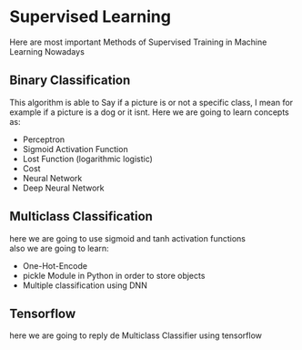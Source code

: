 # Supervised Learning
Here are most important Methods of Supervised Training in Machine Learning Nowadays
## Binary Classification
This algorithm is able to Say if a picture is or not a specific class, I mean for example if a picture is a dog or it isnt.
Here we are going to learn concepts as:
* Perceptron
* Sigmoid Activation Function
* Lost Function (logarithmic logistic)
* Cost
* Neural Network
* Deep Neural Network
## Multiclass Classification
here we are going to use sigmoid and tanh activation functions <br>
also we are going to learn:
* One-Hot-Encode
* pickle Module in Python in order to store objects
* Multiple classification using DNN
## Tensorflow
here we are going to reply de Multiclass Classifier using tensorflow<br>

